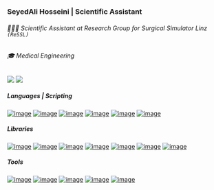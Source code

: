### SeyedAli Hosseini | Scientific Assistant 
###### 👨🏻‍💻 Scientific Assistant at Research Group for Surgical Simulator Linz `(ReSSL)`
###### 🎓 Medical Engineering
[![](https://komarev.com/ghpvc/?username=Hosseini-Seyedali&style=flat&color=000000)](https://github.com/Hosseini-Seyedali)
[![](https://shields.io/badge/LinkedIn-0077b5?logo=linkedin&style=flat)](https://www.linkedin.com/in/hosseini-seyedali/)
##### Languages | Scripting
[![image](https://shields.io/badge/Python-FFD43B?logo=python&style=flat)](https://www.python.org/)
[![image](https://shields.io/badge/Machine_Learning-306998?logo=python&style=flat)](https://en.wikipedia.org/wiki/Machine_learning)
[![image](https://shields.io/badge/Git-3E2C00?logo=git&style=flat)](https://git-scm.com/)
[![image](https://shields.io/badge/SQL-F29111?logo=mysql&style=flat)](https://en.wikipedia.org/wiki/SQL)
[![image](https://shields.io/badge/NoSQL-003300?logo=mongodb&style=plastic)](https://www.mongodb.com/nosql-explained)
[![image](https://shields.io/badge/Linux-000000?logo=linux&style=flat)](https://www.linux.org/)
##### Libraries
[![image](https://shields.io/badge/Numpy-022F4D?logo=numpy&style=plastic)](https://numpy.org/)
[![image](https://shields.io/badge/Matplotlib-306998?logo=plotly&style=plastic)](https://matplotlib.org/stable/index.html#)
[![image](https://shields.io/badge/Pandas-140552?logo=pandas&style=plastic)](https://pandas.pydata.org/)
[![image](https://shields.io/badge/PyEIT-004C99?logo=plotly&style=plastic)](https://pypi.org/project/pyeit/)
[![image](https://shields.io/badge/Plotly-660066?logo=plotly&style=plastic)](https://plotly.com/)
[![image](https://shields.io/badge/Scikit_Kinematics-E6D704?logo=scikitlearn&style=plastic)](http://work.thaslwanter.at/skinematics/html/)
[![image](https://shields.io/badge/Seaborn-66B2FF?logo=pandas&style=plastic)](https://seaborn.pydata.org/)
##### Tools
[![image](https://shields.io/badge/MySQL-F29111?logo=mysql&style=flat)](https://www.mysql.com/)
[![image](https://shields.io/badge/MongoDB-003300?logo=mongodb&style=plastic)](https://www.mongodb.com/)
[![image](https://shields.io/badge/Microsoft_Azure-blue?logo=microsoftazure&style=plastic)](https://azure.microsoft.com/en-us/)
[![image](https://shields.io/badge/Jupyter-606060?logo=jupyter&style=plastic)](https://jupyter.org/)
[![image](https://shields.io/badge/VSCode-0077b5?logo=visualstudiocode&style=plastic)](https://code.visualstudio.com/)
